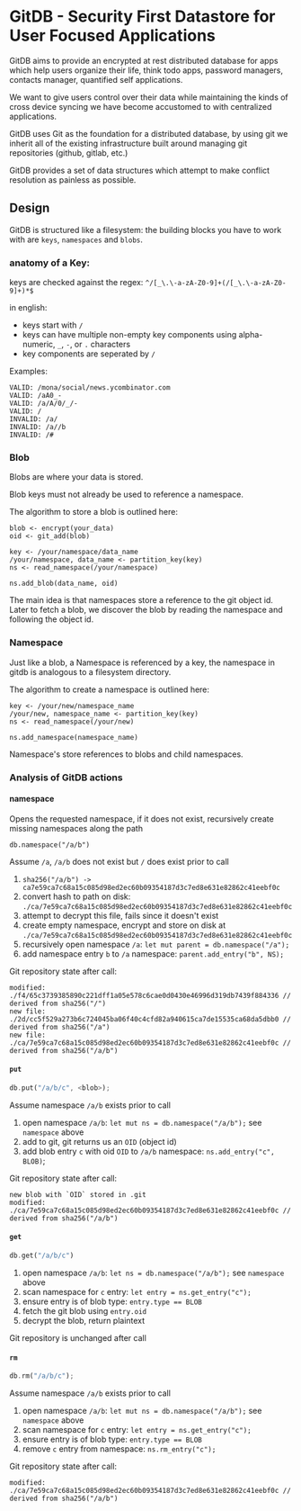 # GitDB - Security First Datastore for User Focused Applications

GitDB aims to provide an encrypted at rest distributed database for apps which help users organize their life, think todo apps, password managers, contacts manager, quantified self applications.

We want to give users control over their data while maintaining the kinds of cross device syncing we have become accustomed to with centralized applications.

GitDB uses Git as the foundation for a distributed database, by using git we inherit all of the existing infrastructure built around managing git repositories (github, gitlab, etc.)

GitDB provides a set of data structures which attempt to make conflict resolution as painless as possible.

## Design

GitDB is structured like a filesystem: the building blocks you have to work with are `keys`, `namespaces` and `blobs`.

### anatomy of a Key:

keys are checked against the regex: `^/[_\.\-a-zA-Z0-9]+(/[_\.\-a-zA-Z0-9]+)*$`

in english:
- keys start with `/`
- keys can have multiple non-empty key components using alpha-numeric, `_`, `-`, or `.` characters
- key components are seperated by `/`

Examples:
```
VALID: /mona/social/news.ycombinator.com
VALID: /aA0_-
VALID: /a/A/0/_/-
VALID: /
INVALID: /a/
INVALID: /a//b
INVALID: /#
```

### Blob
Blobs are where your data is stored.

Blob keys must not already be used to reference a namespace.

The algorithm to store a blob is outlined here:
```
blob <- encrypt(your_data)
oid <- git_add(blob)

key <- /your/namespace/data_name
/your/namespace, data_name <- partition_key(key)
ns <- read_namespace(/your/namespace)

ns.add_blob(data_name, oid)
```

The main idea is that namespaces store a reference to the git object id. Later to fetch a blob, we discover the blob by reading the namespace and following the object id.

### Namespace

Just like a blob, a Namespace is referenced by a key, the namespace in gitdb is analogous to a filesystem directory.


The algorithm to create a namespace is outlined here:
```
key <- /your/new/namespace_name
/your/new, namespace_name <- partition_key(key)
ns <- read_namespace(/your/new)

ns.add_namespace(namespace_name)
```

Namespace's store references to blobs and child namespaces.

### Analysis of GitDB actions

#### namespace

Opens the requested namespace, if it does not exist, recursively create missing namespaces along the path

```
db.namespace("/a/b")
```

Assume `/a`, `/a/b` does not exist but `/` does exist prior to call
1. `sha256("/a/b") -> ca7e59ca7c68a15c085d98ed2ec60b09354187d3c7ed8e631e82862c41eebf0c`
2. convert hash to path on disk: `./ca/7e59ca7c68a15c085d98ed2ec60b09354187d3c7ed8e631e82862c41eebf0c`
3. attempt to decrypt this file, fails since it doesn't exist
4. create empty namespace, encrypt and store on disk at `./ca/7e59ca7c68a15c085d98ed2ec60b09354187d3c7ed8e631e82862c41eebf0c`
5. recursively open namespace `/a`: `let mut parent = db.namespace("/a");`
6. add namespace entry `b` to `/a` namespace: `parent.add_entry("b", NS);`

Git repository state after call:
```
modified: ./f4/65c3739385890c221dff1a05e578c6cae0d0430e46996d319db7439f884336 // derived from sha256("/")
new file: ./2d/cc5f529a273b6c724045ba06f40c4cfd82a940615ca7de15535ca68da5dbb0 // derived from sha256("/a")
new file: ./ca/7e59ca7c68a15c085d98ed2ec60b09354187d3c7ed8e631e82862c41eebf0c // derived from sha256("/a/b")
```

#### `put`

``` rust
db.put("/a/b/c", <blob>);
```

Assume namespace `/a/b` exists prior to call
1. open namespace `/a/b`: `let mut ns = db.namespace("/a/b");` see `namespace` above
2. add <blob> to git, git returns us an `OID` (object id)
3. add blob entry `c` with oid `OID` to `/a/b` namespace: `ns.add_entry("c", BLOB)`;

Git repository state after call:
```
new blob with `OID` stored in .git
modified: ./ca/7e59ca7c68a15c085d98ed2ec60b09354187d3c7ed8e631e82862c41eebf0c // derived from sha256("/a/b")
```

#### `get`

``` rust
db.get("/a/b/c")
```

1. open namespace `/a/b`: `let ns = db.namespace("/a/b");` see `namespace` above
2. scan namespace for `c` entry: `let entry = ns.get_entry("c");`
3. ensure entry is of blob type: `entry.type == BLOB`
4. fetch the git blob using `entry.oid`
5. decrypt the blob, return plaintext

Git repository is unchanged after call



#### `rm`

``` rust
db.rm("/a/b/c");
```

Assume namespace `/a/b` exists prior to call
1. open namespace `/a/b`: `let mut ns = db.namespace("/a/b");` see `namespace` above
2. scan namespace for `c` entry: `let entry = ns.get_entry("c");`
3. ensure entry is of blob type: `entry.type == BLOB`
4. remove `c` entry from  namespace: `ns.rm_entry("c");`

Git repository state after call:
```
modified: ./ca/7e59ca7c68a15c085d98ed2ec60b09354187d3c7ed8e631e82862c41eebf0c // derived from sha256("/a/b")
```
